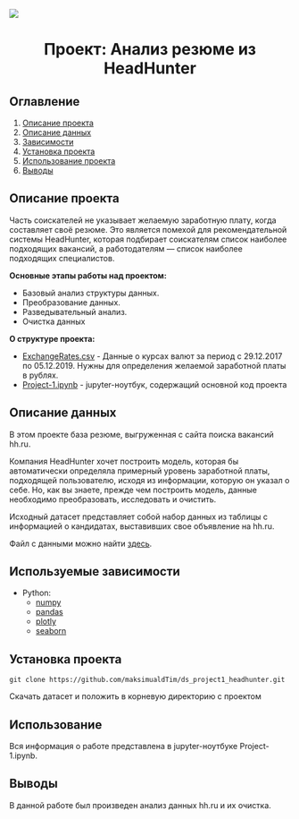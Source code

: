 
![](./images/data_cleaning.png)
# <center> Проект: Анализ резюме из HeadHunter </center>
## Оглавление
1. [Описание проекта](#Описание-проекта)
2. [Описание данных](#Описание-данных)
3. [Зависимости](#Зависимости)
4. [Установка проекта](#Установка-проекта)
5. [Использование проекта](#Использование-проекта)
6. [Выводы](Использование-проекта)

## Описание проекта

Часть соискателей не указывает желаемую заработную плату, когда составляет своё резюме.
Это является помехой для рекомендательной системы HeadHunter, которая подбирает соискателям список наиболее подходящих вакансий, а работодателям — список наиболее подходящих специалистов.

**Основные этапы работы над проектом:**
* Базовый анализ структуры данных.
* Преобразование данных.
* Разведывательный анализ.
* Очистка данных

**О структуре проекта:**
* [ExchangeRates.csv](./ExchangeRates.csv) - Данные о курсах валют за период с 29.12.2017 по 05.12.2019. Нужны для определения желаемой заработной платы в рублях. 
* [Project-1.ipynb](./Project-1.ipynb) - jupyter-ноутбук, содержащий основной код проекта


## Описание данных
В этом проекте база резюме, выгруженная с сайта поиска вакансий hh.ru. 

 Компания HeadHunter хочет построить модель, которая бы автоматически определяла примерный уровень заработной платы, подходящей пользователю, исходя из информации, которую он указал о себе. Но, как вы знаете, прежде чем построить модель, данные необходимо преобразовать, исследовать и очистить.

Исходный датасет представляет собой набор данных из таблицы с информацией о кандидатах, выставивших свое объявление на hh.ru.

Файл с данными можно найти [здесь](https://drive.google.com/file/d/1KwUmLX0Dngaez1OepIW0O9S9-IPKfFSE/view?usp=drive_link).

## Используемые зависимости
* Python:
    * [numpy](https://numpy.org)
    * [pandas](https://pandas.pydata.org)
    * [plotly](https://plotly.com/)
    * [seaborn](https://seaborn.pydata.org)

## Установка проекта

```
git clone https://github.com/maksimualdTim/ds_project1_headhunter.git
```
Скачать датасет и положить в корневую директорию с проектом

## Использование
Вся информация о работе представлена в jupyter-ноутбуке Project-1.ipynb.

## Выводы

В данной работе был произведен анализ данных hh.ru и их очистка.